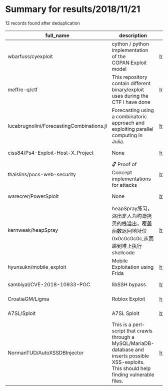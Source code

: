 
# Summary for results/2018/11/21
    
12 records found after deduplication

| full_name | description | html_url | matched_list | matched_count | pushed_at | size | stargazers_count | language | forks_count |
|-------------------------------------------|--------------------------------------------------------------------------------------------------------------------------------------------------|--------------------------------------------------------------|----------------------|-----------------|---------------------------|--------|--------------------|------------|---------------|
| wbarfuss/cyexploit | cython / python implementation of the COPAN:Exploit model | https://github.com/wbarfuss/cyexploit | ['exploit'] | 1 | 2018-11-21 11:29:12+00:00 | 112 | 4 | Python | 2 |
| meffre-q/ctf | This repository contain different binary/exploit uses during the CTF I have done | https://github.com/meffre-q/ctf | ['exploit'] | 1 | 2018-11-21 08:42:59+00:00 | 284137 | 7 | AGS Script | 0 |
| lucabrugnolini/ForecastingCombinations.jl | Forecasting using a combinatoric approach and exploiting parallel computing in Julia. | https://github.com/lucabrugnolini/ForecastingCombinations.jl | ['exploit'] | 1 | 2018-11-21 13:41:10+00:00 | 1016 | 2 | Julia | 1 |
| ciss84/Ps4-Exploit-Host-X_Project | None | https://github.com/ciss84/Ps4-Exploit-Host-X_Project | ['exploit'] | 1 | 2018-11-21 10:31:55+00:00 | 13783 | 1 | JavaScript | 2 |
| thaislins/pocs-web-security | :unlock: Proof of Concept implementations for attacks | https://github.com/thaislins/pocs-web-security | ['attack poc'] | 1 | 2018-11-21 21:54:55+00:00 | 55 | 0 | PHP | 0 |
| warecrer/PowerSploit | None | https://github.com/warecrer/PowerSploit | ['sploit'] | 1 | 2018-11-21 01:44:45+00:00 | 8488 | 0 | PowerShell | 0 |
| kernweak/heapSpray | heapSpray练习，溢出是人为构造拷贝的栈溢出，覆盖函数返回地址位0x0c0c0c0c,从而跳到堆上执行shellcode | https://github.com/kernweak/heapSpray | ['shellcode'] | 1 | 2018-11-21 02:44:54+00:00 | 74 | 0 | C++ | 1 |
| hyunsukn/mobile_exploit | Mobile Exploitation using Frida | https://github.com/hyunsukn/mobile_exploit | ['exploit'] | 1 | 2018-11-21 03:19:08+00:00 | 6 | 0 | Python | 0 |
| sambiyal/CVE-2018-10933-POC | libSSH bypass | https://github.com/sambiyal/CVE-2018-10933-POC | ['cve poc', 'cve-2'] | 2 | 2018-11-21 09:43:04+00:00 | 2 | 0 | Python | 0 |
| CroatiaGM/Ligma | Roblox Exploit | https://github.com/CroatiaGM/Ligma | ['exploit'] | 1 | 2018-11-21 11:51:27+00:00 | 604 | 0 | | 0 |
| A7SL/Sploit | A7SL Sploit | https://github.com/A7SL/Sploit | ['sploit'] | 1 | 2018-11-21 15:07:48+00:00 | 5 | 0 | Shell | 1 |
| NormanTUD/AutoXSSDBInjector | This is a perl-script that crawls through a MySQL/MariaDB-database and inserts possible XSS-exploits. This should help finding vulnerable files. | https://github.com/NormanTUD/AutoXSSDBInjector | ['exploit'] | 1 | 2018-11-21 15:28:29+00:00 | 57 | 0 | Perl | 0 |
